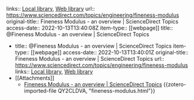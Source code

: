 links:: [Local library](zotero://select/library/items/GL4QJV4C), [Web library](https://www.zotero.org/users/9756735/items/GL4QJV4C)
url:: https://www.sciencedirect.com/topics/engineering/fineness-modulus
original-title:: Fineness Modulus - an overview | ScienceDirect Topics
access-date:: 2022-10-13T13:40:08Z
item-type:: [[webpage]]
title:: @Fineness Modulus - an overview | ScienceDirect Topics

- title:: @Fineness Modulus - an overview | ScienceDirect Topics
  item-type:: [[webpage]]
  access-date:: 2022-10-13T13:40:01Z
  original-title:: Fineness Modulus - an overview | ScienceDirect Topics
  url:: https://www.sciencedirect.com/topics/engineering/fineness-modulus
  links:: [Local library](zotero://select/library/items/TU6NW5AJ), [Web library](https://www.zotero.org/users/9756735/items/TU6NW5AJ)
- [[Attachments]]
	- [Fineness Modulus - an overview | ScienceDirect Topics](https://www.sciencedirect.com/topics/engineering/fineness-modulus) {{zotero-imported-file QY2CLDVA, "fineness-modulus.html"}}